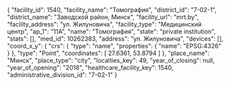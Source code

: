 {
    "facility_id": 1540,
    "facility_name": "Томография",
    "district_id": "7-02-1",
    "district_name": "Заводской район, Минск",
    "facility_url": "mrt.by",
    "facility_address": "ул. Жилуновича",
    "facility_type": "Медицинский центр",
    "ap_1": "11А",
    "name": "Томография",
    "state": "private institution",
    "stats": [],
    "med_id": 10262383,
    "address": "ул. Жилуновича",
    "devices": [],
    "coord_x_y": {
        "crs": {
            "type": "name",
            "properties": {
                "name": "EPSG:4326"
            }
        },
        "type": "Point",
        "coordinates": [
            27.6361,
            53.8794
        ]
    },
    "place_name": "Минск",
    "place_type": "city",
    "localties_key": 49,
    "year_of_closing": null,
    "year_of_opening": "2018",
    "healthcare_facility_key": 1540,
    "administrative_division_id": "7-02-1"
}